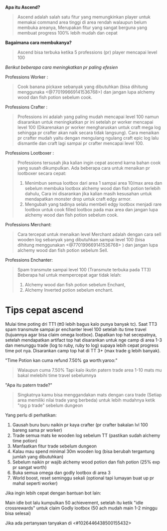 **Apa itu Ascend?**

> Ascend adalah salah satu fitur yang memungkinkan player untuk memakai command area tinggi di area rendah walaupun belum membuka areanya, Merupakan fitur yang sangat berguna yang membuat progress 100% lebih mudah dan cepat

**Bagaimana cara membukanya?**

> Ascend bisa terbuka ketika 5 professions (pr) player mencapai level 100

*Berikut beberapa cara meningkatkan pr paling efesien*

Professions Worker :
> Cook banana pickaxe sebanyak yang dibutuhkan (bisa dihitung menggunaka <@770199669141536768>) dan jangan lupa alchemy wood dan fish potion sebelum cook.

Professions Crafter :
> Professions ini adalah yang paling mudah mencapai level 100 namun disarankan untuk meningkatkan pr ini setelah pr worker mencapai level 100 (Dikarenakan pr worker mengharuskan untuk craft mega log sehingga pr crafter akan naik secara tidak langsung). Cara menaikan pr crafter mudah yaitu dengan mengulang ngulang craft epic log lalu dismantle dan craft lagi sampai pr crafter mencapai level 100.

Professions Lootboxer :
> Professions tersusah jika kalian ingin cepat ascend karna bahan cook yang susah dikumpulkan. Ada beberapa cara untuk menaikan pr lootboxer secara cepat:
> 1. Menimbun semua lootbox dari area 1 sampai area 10/max area dan sebelum membuka lootbox alchemy wood dan fish potion terlebih dahulu, Cara ini disarankan jika kalian masih kesusahan untuk mendapatkan monster drop untuk craft edgy armor.
> 2. Mengubah yang tadinya selalu membeli edgy lootbox menjadi rare lootbox untuk cook filled lootbox pada max area dan jangan lupa alchemy wood dan fish potion sebelum cook.

Professions Merchant: 
> Cara tercepat untuk menaikan level Merchant adalah dengan cara sell wooden log sebanyak yang dibutuhkan sampai level 100 (bisa dihitung menggunakan <@770199669141536768> ) dan jangan lupa alchemy wood dan fish potion sebelum Sell.

Professions Enchanter:
> Spam transmute sampai level 100 (Transmute terbuka pada TT3)
> Beberapa hal untuk mempercepat agar tidak lelah:
> 1. Alchemy wood dan fish potion sebelum Enchant,
> 2. Alchemy Inverted potion sebelum enchant.


# Tips cepat ascend

Mulai time poting dri TT1 (tt0 lebih bagus kalo punya banyak tc). Saat TT3 spam transmute sampai pr enchanter level 100 setelah itu time travel (tujuannya agar bisa claim omega lootbox). Dapatkan top hat secepatnya, setelah mendapatkan artifact top hat disarankan untuk nge camp di area 1-3 dan menunggu trade (log to ruby, ruby to log) supaya lebih cepat progress time pot nya. Disarankan camp top hat di TT 3+ (max trade g lebih banyak).

"Time Potion kan cuma refund 7.50% ga worth:yaroo:"

> Walaupun cuma 7.50% Tapi kalo ikutin patern trade area 1-10 mats mu bakal melebihi time travel sebelumnya

"Apa itu patern trade?"

> Singkatnya kamu bisa menggandakan mats dengan cara trade (Setiap area memiliki nilai trade yang berbeda) untuk lebih mudahnya ketik "rpg p trade" sebelum dungeon

Yang perlu di perhatikan:
1. Gausah buru buru naikin pr kaya crafter (pr crafter bakalan lvl 100 bareng sama pr worker)
2. Trade semua mats ke wooden log sebelum TT (pastikan sudah alchemy time potion)
3. Manfaatkan fitur trade sebelum dungeon 
4. Kalau mau spend minimal 30m wooden log (bisa berubah tergantung jumlah yang dibutuhkan)
5. Sebelum naikin pr wajib alchemy wood potion dan fish potion (25% exp pr sangat worth)
6. Buka semua omega dan godly lootbox di area 3
7. World boost, reset seminggu sekali (optional tapi lumayan buat up pr mahal seperti worker)

Jika ingin lebih cepat dengan bantuan bot lain:

Main idle bot lalu kumpulkan 50 achievement, setelah itu ketik "idle crossrewards" untuk claim Godly lootbox (50 ach mudah main 1-2 minggu bisa selesai)

Jika ada pertanyaan tanyakan di <#1026446438500155432>